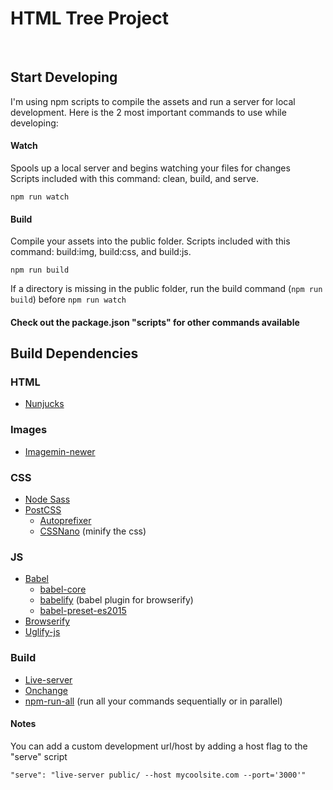 # HTML Tree Project
<br />

## Start Developing
I'm using npm scripts to compile the assets and run a server for local development.
Here is the 2 most important commands to use while developing:

#### Watch<br />
Spools up a local server and begins watching your files for changes<br />
Scripts included with this command: clean, build, and serve.
```
npm run watch
```

#### Build<br />
Compile your assets into the public folder.
Scripts included with this command: build:img, build:css, and build:js.
```
npm run build
```
If a directory is missing in the public folder, run the build command (`npm run build`) before ``` npm run watch ```
<br />

#### Check out the package.json "scripts" for other commands available

## Build Dependencies
### HTML
- <a href="https://github.com/mozilla/nunjucks">Nunjucks</a>

### Images
- <a href="https://github.com/paulcpederson/imagemin-newer">Imagemin-newer</a>

### CSS
- <a href="https://github.com/sass/node-sass">Node Sass</a>
- <a href="https://github.com/postcss/postcss">PostCSS</a>
    - <a href="https://github.com/postcss/autoprefixer">Autoprefixer</a>
    - <a href="https://github.com/ben-eb/cssnano">CSSNano</a> (minify the css)

### JS
- <a href="https://babeljs.io/">Babel</a>
    - <a href="https://github.com/babel/babel/tree/master/packages/babel-core">babel-core</a>
    - <a href="https://github.com/babel/babelify">babelify</a> (babel plugin for browserify)
    - <a href="https://github.com/babel/babel/tree/master/packages/babel-preset-es2015">babel-preset-es2015</a>
- <a href="https://github.com/substack/node-browserify">Browserify</a>
- <a href="https://github.com/mishoo/UglifyJS2">Uglify-js</a>

### Build
- <a href="https://github.com/tapio/live-server">Live-server</a>
- <a href="https://github.com/Qard/onchange">Onchange</a>
- <a href="https://github.com/mysticatea/npm-run-all">npm-run-all</a> (run all your commands sequentially or in parallel)


#### Notes
You can add a custom development url/host by adding a host flag to the "serve" script<br />
```
"serve": "live-server public/ --host mycoolsite.com --port='3000'"
```
